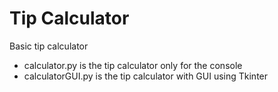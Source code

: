 # Tip Calculator

Basic tip calculator

- calculator.py is the tip calculator only for the console
- calculatorGUI.py is the tip calculator with GUI using Tkinter